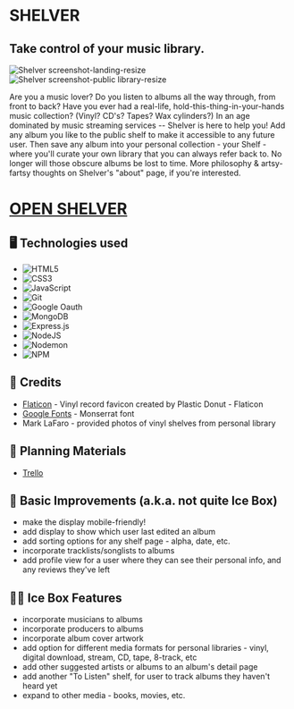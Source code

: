 # SHELVER
## Take control of your music library.

![Shelver screenshot-landing-resize](https://github.com/rbozek/shelver/assets/152832616/d4bfbc2c-0008-4edf-8473-1b82bbdeddd3)
![Shelver screenshot-public library-resize](https://github.com/rbozek/shelver/assets/152832616/9112fbc9-722c-4fc6-a7a4-4d7b19975a72)

Are you a music lover?
Do you listen to albums all the way through, from front to back?
Have you ever had a real-life, hold-this-thing-in-your-hands music collection? (Vinyl? CD's? Tapes? Wax cylinders?)
In an age dominated by music streaming services -- Shelver is here to help you! Add any album you like to the public shelf to make it accessible to any future user. Then save any album into your personal collection - your Shelf - where you'll curate your own library that you can always refer back to. No longer will those obscure albums be lost to time.
More philosophy & artsy-fartsy thoughts on Shelver's "about" page, if you're interested.

# [OPEN SHELVER](https://shelver.fly.dev)

## :desktop_computer:	Technologies used 

- ![HTML5](https://img.shields.io/badge/html5-%23E34F26.svg?style=for-the-badge&logo=html5&logoColor=white)
- ![CSS3](https://img.shields.io/badge/css3-%231572B6.svg?style=for-the-badge&logo=css3&logoColor=white)
- ![JavaScript](https://img.shields.io/badge/javascript-%23323330.svg?style=for-the-badge&logo=javascript&logoColor=%23F7DF1E)
- ![Git](https://img.shields.io/badge/git-%23F05033.svg?style=for-the-badge&logo=git&logoColor=white)
- ![Google Oauth](https://github.com/rbozek/shelver/assets/152832616/eaab49b3-f116-4c18-9432-1e41ba3b2196)
- ![MongoDB](https://img.shields.io/badge/MongoDB-%234ea94b.svg?style=for-the-badge&logo=mongodb&logoColor=white)
- ![Express.js](https://img.shields.io/badge/express.js-%23404d59.svg?style=for-the-badge&logo=express&logoColor=%2361DAFB)
- ![NodeJS](https://img.shields.io/badge/node.js-6DA55F?style=for-the-badge&logo=node.js&logoColor=white)
- ![Nodemon](https://img.shields.io/badge/NODEMON-%23323330.svg?style=for-the-badge&logo=nodemon&logoColor=%BBDEAD)
- ![NPM](https://img.shields.io/badge/NPM-%23CB3837.svg?style=for-the-badge&logo=npm&logoColor=white)

## :handshake:	Credits

- [Flaticon](https://www.flaticon.com/free-icons/lp) - Vinyl record favicon created by Plastic Donut - Flaticon</a>
- [Google Fonts](https://fonts.google.com/specimen/Montserrat) - Monserrat font
- Mark LaFaro - provided photos of vinyl shelves from personal library

## :brain:	Planning Materials
- [Trello](https://trello.com/b/YD3zrCfq/shelver)

## :wrench:	Basic Improvements (a.k.a. not quite Ice Box)

- make the display mobile-friendly!
- add display to show which user last edited an album
- add sorting options for any shelf page - alpha, date, etc.
- incorporate tracklists/songlists to albums
- add profile view for a user where they can see their personal info, and any reviews they've left

## :ice_cube::boxing_glove: Ice Box Features 

- incorporate musicians to albums
- incorporate producers to albums
- incorporate album cover artwork
- add option for different media formats for personal libraries - vinyl, digital download, stream, CD, tape, 8-track, etc
- add other suggested artists or albums to an album's detail page
- add another "To Listen" shelf, for user to track albums they haven't heard yet
- expand to other media - books, movies, etc.